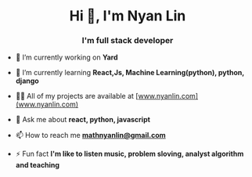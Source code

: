 <h1 align="center">Hi 👋, I'm Nyan Lin</h1>
<h3 align="center">I'm full stack developer</h3>

- 🔭 I’m currently working on **Yard**

- 🌱 I’m currently learning **React,Js, Machine Learning(python), python, django**

- 👨‍💻 All of my projects are available at [www.nyanlin.com](www.nyanlin.com)

- 💬 Ask me about **react, python, javascript**

- 📫 How to reach me **mathnyanlin@gmail.com**

- ⚡ Fun fact **I'm like to listen music, problem sloving, analyst algorithm and teaching**
